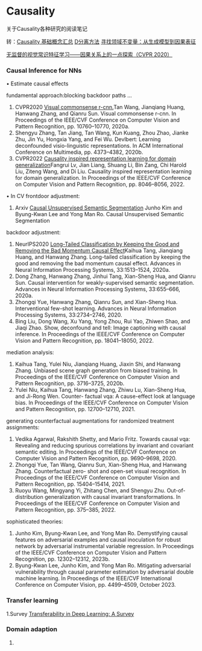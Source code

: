 # Causality
关于Causality各种研究的阅读笔记

转：[Causality 基础概念汇总](https://zhuanlan.zhihu.com/p/269625734)
[D分离方法](https://www.bilibili.com/video/BV1xF411K7aa?p=5&vd_source=7f04b7eac11d48d62aada37d93c07804)
[寻找领域不变量：从生成模型到因果表征](https://zhuanlan.zhihu.com/p/568100850)

[无监督的视觉常识特征学习——因果关系上的一点探索（CVPR 2020）](https://zhuanlan.zhihu.com/p/111306353)

### Causal Inference for NNs

$\bullet$ Estimate causal effects

fundamental approach:blocking backdoor paths ...

1. CVPR2020 [Visual commonsense r-cnn.](https://arxiv.org/abs/2002.12204)Tan Wang, Jianqiang Huang, Hanwang Zhang, and Qianru Sun. Visual commonsense r-cnn. In Proceedings of the IEEE/CVF Conference on Computer Vision and Pattern Recognition, pp. 10760–10770, 2020a.
2. Shengyu Zhang, Tan Jiang, Tan Wang, Kun Kuang, Zhou Zhao, Jianke Zhu, Jin Yu, Hongxia Yang, and Fei Wu. Devlbert: Learning deconfounded visio-linguistic representations. In ACM International Conference on Multimedia, pp. 4373–4382, 2020b.
3. CVPR2022 [Causality inspired representation learning for domain generalization](https://arxiv.org/abs/2203.14237)Fangrui Lv, Jian Liang, Shuang Li, Bin Zang, Chi Harold Liu, Ziteng Wang, and Di Liu. Causality inspired representation learning for domain generalization. In Proceedings of the IEEE/CVF Conference on Computer Vision and Pattern Recognition, pp. 8046–8056, 2022.

$\bullet$ In CV
frontdoor adjustment:
1. Arxiv [Causal Unsupervised Semantic Segmentation](https://arxiv.org/abs/2310.07379)
  Junho Kim and Byung-Kwan Lee and Yong Man Ro. Causal Unsupervised Semantic Segmentation

backdoor adjustment:
1. NeurIPS2020 [Long-Tailed Classification by Keeping the Good and Removing the Bad Momentum Causal Effect](https://arxiv.org/abs/2009.12991)Kaihua Tang, Jianqiang Huang, and Hanwang Zhang. Long-tailed classification by keeping the good and removing the bad momentum causal effect. Advances in Neural Information Processing Systems, 33:1513–1524, 2020a.
2. Dong Zhang, Hanwang Zhang, Jinhui Tang, Xian-Sheng Hua, and Qianru Sun. Causal intervention for weakly-supervised semantic segmentation. Advances in Neural Information Processing Systems, 33:655–666, 2020a.
3. Zhongqi Yue, Hanwang Zhang, Qianru Sun, and Xian-Sheng Hua. Interventional few-shot learning. Advances in Neural Information Processing Systems, 33:2734–2746, 2020.
4. Bing Liu, Dong Wang, Xu Yang, Yong Zhou, Rui Yao, Zhiwen Shao, and Jiaqi Zhao. Show, deconfound and tell: Image captioning with causal inference. In Proceedings of the IEEE/CVF Conference on Computer Vision and Pattern Recognition, pp. 18041–18050, 2022.

mediation analysis:
1. Kaihua Tang, Yulei Niu, Jianqiang Huang, Jiaxin Shi, and Hanwang Zhang. Unbiased scene graph generation from biased training. In Proceedings of the IEEE/CVF Conference on Computer Vision and Pattern Recognition, pp. 3716–3725, 2020b.
2. Yulei Niu, Kaihua Tang, Hanwang Zhang, Zhiwu Lu, Xian-Sheng Hua, and Ji-Rong Wen. Counter- factual vqa: A cause-effect look at language bias. In Proceedings of the IEEE/CVF Conference on Computer Vision and Pattern Recognition, pp. 12700–12710, 2021.

generating counterfactual augmentations for randomized treatment assignments:
1. Vedika Agarwal, Rakshith Shetty, and Mario Fritz. Towards causal vqa: Revealing and reducing spurious correlations by invariant and covariant semantic editing. In Proceedings of the IEEE/CVF Conference on Computer Vision and Pattern Recognition, pp. 9690–9698, 2020.
2. Zhongqi Yue, Tan Wang, Qianru Sun, Xian-Sheng Hua, and Hanwang Zhang. Counterfactual zero- shot and open-set visual recognition. In Proceedings of the IEEE/CVF Conference on Computer Vision and Pattern Recognition, pp. 15404–15414, 2021.
3. Ruoyu Wang, Mingyang Yi, Zhitang Chen, and Shengyu Zhu. Out-of-distribution generalization with causal invariant transformations. In Proceedings of the IEEE/CVF Conference on Computer Vision and Pattern Recognition, pp. 375–385, 2022.

sophisticated theories:
1. Junho Kim, Byung-Kwan Lee, and Yong Man Ro. Demystifying causal features on adversarial examples and causal inoculation for robust network by adversarial instrumental variable regression. In Proceedings of the IEEE/CVF Conference on Computer Vision and Pattern Recognition, pp. 12302–12312, 2023b.
2. Byung-Kwan Lee, Junho Kim, and Yong Man Ro. Mitigating adversarial vulnerability through causal parameter estimation by adversarial double machine learning. In Proceedings of the IEEE/CVF International Conference on Computer Vision, pp. 4499–4509, October 2023.

### Transfer learning
1.Survey [Transferability in Deep Learning: A Survey](https://arxiv.org/abs/2201.05867)


### Domain adaption
1. 
